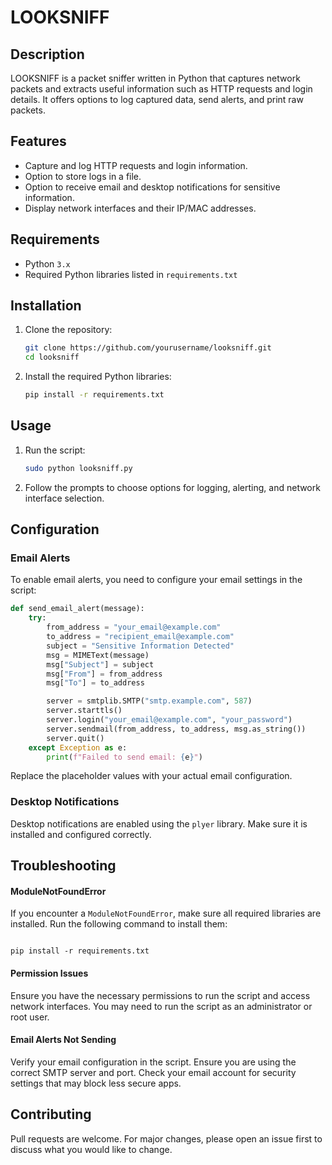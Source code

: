 # LOOKSNIFF 
## Description

LOOKSNIFF is a packet sniffer written in Python that captures network packets and extracts useful information such as HTTP requests and login details. It offers options to log captured data, send alerts, and print raw packets.

## Features

- Capture and log HTTP requests and login information.
- Option to store logs in a file.
- Option to receive email and desktop notifications for sensitive information.
- Display network interfaces and their IP/MAC addresses.

## Requirements

- Python `3.x`
- Required Python libraries listed in `requirements.txt`


## Installation

1. Clone the repository:

    ```sh
    git clone https://github.com/yourusername/looksniff.git
    cd looksniff
    ```

2. Install the required Python libraries:

    ```sh
    pip install -r requirements.txt
    ```


## Usage

1. Run the script:

    ```sh
    sudo python looksniff.py
    ```

2. Follow the prompts to choose options for logging, alerting, and network interface selection.

## Configuration

### Email Alerts

To enable email alerts, you need to configure your email settings in the script:

```python
def send_email_alert(message):
    try:
        from_address = "your_email@example.com"
        to_address = "recipient_email@example.com"
        subject = "Sensitive Information Detected"
        msg = MIMEText(message)
        msg["Subject"] = subject
        msg["From"] = from_address
        msg["To"] = to_address

        server = smtplib.SMTP("smtp.example.com", 587)
        server.starttls()
        server.login("your_email@example.com", "your_password")
        server.sendmail(from_address, to_address, msg.as_string())
        server.quit()
    except Exception as e:
        print(f"Failed to send email: {e}")
```
Replace the placeholder values with your actual email configuration.

### Desktop Notifications
Desktop notifications are enabled using the `plyer` library. Make sure it is installed and configured correctly.

## Troubleshooting

#### ModuleNotFoundError
If you encounter a `ModuleNotFoundError`, make sure all required libraries are installed. Run the following command to install them:

```

pip install -r requirements.txt

```
#### Permission Issues
Ensure you have the necessary permissions to run the script and access network interfaces. You may need to run the script as an administrator or root user.

#### Email Alerts Not Sending
Verify your email configuration in the script.
Ensure you are using the correct SMTP server and port.
Check your email account for security settings that may block less secure apps.

## Contributing

Pull requests are welcome. For major changes, please open an issue first
to discuss what you would like to change.

